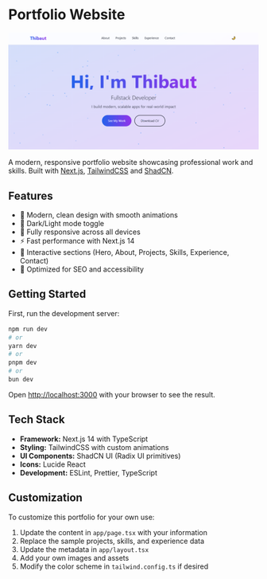 # Portfolio Website

<p align="center">
  <img src="Screenshot Capture - 2025-07-06 - 07-17-57.png" alt="Portfolio Website Screenshot" />
</p>

A modern, responsive portfolio website showcasing professional work and skills. Built with
[Next.js](https://nextjs.org/), [TailwindCSS](https://tailwindcss.com/) and
[ShadCN](https://ui.shadcn.com).

## Features

- 🎨 Modern, clean design with smooth animations
- 🌙 Dark/Light mode toggle
- 📱 Fully responsive across all devices
- ⚡ Fast performance with Next.js 14
- 🎯 Interactive sections (Hero, About, Projects, Skills, Experience, Contact)
- 🚀 Optimized for SEO and accessibility

## Getting Started

First, run the development server:

```bash
npm run dev
# or
yarn dev
# or
pnpm dev
# or
bun dev
```

Open [http://localhost:3000](http://localhost:3000) with your browser to see the result.

## Tech Stack

- **Framework:** Next.js 14 with TypeScript
- **Styling:** TailwindCSS with custom animations
- **UI Components:** ShadCN UI (Radix UI primitives)
- **Icons:** Lucide React
- **Development:** ESLint, Prettier, TypeScript

## Customization

To customize this portfolio for your own use:

1. Update the content in `app/page.tsx` with your information
2. Replace the sample projects, skills, and experience data
3. Update the metadata in `app/layout.tsx`
4. Add your own images and assets
5. Modify the color scheme in `tailwind.config.ts` if desired
